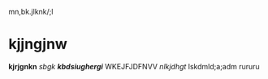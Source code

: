 mn,bk.jlknk/;l
# kjjngjnw
**kjrjgnkn** *sbgk* **_kbdsiughergi_**
WKEJFJDFNVV 
*nlkjdhgt*
lskdmld;a;adm
rururu
